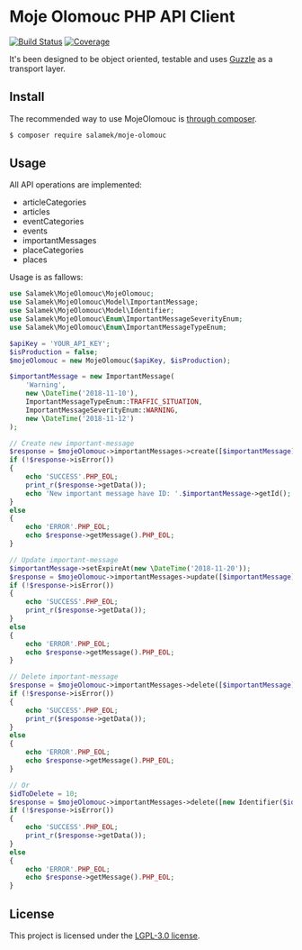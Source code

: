 # Moje Olomouc PHP API Client

[![Build Status](https://secure.travis-ci.org/Salamek/moje-olomouc.png?branch=master)](https://travis-ci.org/Salamek/moje-olomouc)
[![Coverage](https://codecov.io/gh/Salamek/moje-olomouc/branch/master/graph/badge.svg)](https://codecov.io/gh/Salamek/moje-olomouc)

It's been designed to be object oriented, testable and uses [Guzzle](http://guzzlephp.org) as a
transport layer.

## Install

The recommended way to use MojeOlomouc is [through composer](http://getcomposer.org).

```sh
$ composer require salamek/moje-olomouc
```

## Usage

All API operations are implemented:

* articleCategories
* articles
* eventCategories
* events
* importantMessages
* placeCategories
* places

Usage is as fallows:

```php
use Salamek\MojeOlomouc\MojeOlomouc;
use Salamek\MojeOlomouc\Model\ImportantMessage;
use Salamek\MojeOlomouc\Model\Identifier;
use Salamek\MojeOlomouc\Enum\ImportantMessageSeverityEnum;
use Salamek\MojeOlomouc\Enum\ImportantMessageTypeEnum;

$apiKey = 'YOUR_API_KEY';
$isProduction = false;
$mojeOlomouc = new MojeOlomouc($apiKey, $isProduction);

$importantMessage = new ImportantMessage(
    'Warning',
    new \DateTime('2018-11-10'),
    ImportantMessageTypeEnum::TRAFFIC_SITUATION,
    ImportantMessageSeverityEnum::WARNING,
    new \DateTime('2018-11-12')
);

// Create new important-message
$response = $mojeOlomouc->importantMessages->create([$importantMessage]);
if (!$response->isError())
{
    echo 'SUCCESS'.PHP_EOL;
    print_r($response->getData());
    echo 'New important message have ID: '.$importantMessage->getId();
}
else
{
    echo 'ERROR'.PHP_EOL;
    echo $response->getMessage().PHP_EOL;
}

// Update important-message
$importantMessage->setExpireAt(new \DateTime('2018-11-20'));
$response = $mojeOlomouc->importantMessages->update([$importantMessage]);
if (!$response->isError())
{
    echo 'SUCCESS'.PHP_EOL;
    print_r($response->getData());
}
else
{
    echo 'ERROR'.PHP_EOL;
    echo $response->getMessage().PHP_EOL;
}

// Delete important-message
$response = $mojeOlomouc->importantMessages->delete([$importantMessage]);
if (!$response->isError())
{
    echo 'SUCCESS'.PHP_EOL;
    print_r($response->getData());
}
else
{
    echo 'ERROR'.PHP_EOL;
    echo $response->getMessage().PHP_EOL;
}

// Or
$idToDelete = 10;
$response = $mojeOlomouc->importantMessages->delete([new Identifier($idToDelete)]);
if (!$response->isError())
{
    echo 'SUCCESS'.PHP_EOL;
    print_r($response->getData());
}
else
{
    echo 'ERROR'.PHP_EOL;
    echo $response->getMessage().PHP_EOL;
}

```

## License

This project is licensed under the [LGPL-3.0 license](https://opensource.org/licenses/LGPL-3.0).




